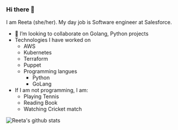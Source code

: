### Hi there 👋

I am Reeta (she/her). My day job is Software engineer at Salesforce.

- 👯 I’m looking to collaborate on Golang, Python projects
- Technologies I have worked on
  - AWS
  - Kubernetes
  - Terraform
  - Puppet
  - Programming langues
    - Python
    - GoLang
- If I am not programming, I am:
  - Playing Tennis
  - Reading Book
  - Watching Cricket match

  

![Reeta's github stats](https://github-readme-stats.vercel.app/api?username=reetasingh&show_icons=true&theme=radical)

<!--
**reetasingh/reetasingh** is a ✨ _special_ ✨ repository because its `README.md` (this file) appears on your GitHub profile.

Here are some ideas to get you started:

- 🔭 I’m currently working on ...
- 🌱 I’m currently learning ...
- 👯 I’m looking to collaborate on Golang, Python projects
- 🤔 I’m looking for help with open source development
- 💬 Ask me about ...
- 📫 How to reach me: ...

- ⚡ Fun fact: ...


-->
